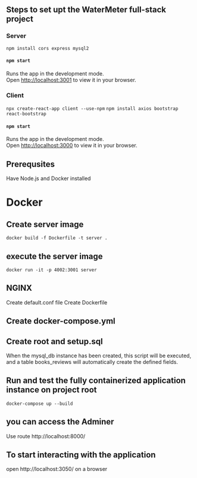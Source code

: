 
## Steps to set upt the WaterMeter full-stack project
### Server
`npm install cors express mysql2`

#### `npm start`

Runs the app in the development mode.\
Open [http://localhost:3001](http://localhost:3001) to view it in your browser.

### Client
`npx create-react-app client --use-npm`
`npm install axios bootstrap react-bootstrap`

#### `npm start`

Runs the app in the development mode.\
Open [http://localhost:3000](http://localhost:3000) to view it in your browser.


## Prerequsites
Have Node.js and Docker installed


# Docker

## Create server image
`docker build -f Dockerfile -t server .`

## execute the server image
`docker run -it -p 4002:3001 server`

## NGINX
Create default.conf file
Create Dockerfile

## Create docker-compose.yml 
## Create root and setup.sql 
When the mysql_db instance has been created, this script will be executed, and a table books_reviews will automatically create the defined fields.


## Run and test the fully containerized application instance on project root
`docker-compose up --build`

## you can access the Adminer 
Use route http://localhost:8000/

## To start interacting with the application
open http://localhost:3050/ on a browser
